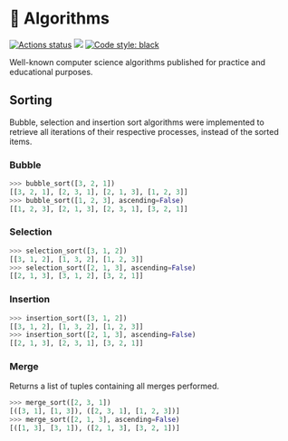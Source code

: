 # 🐍 Algorithms
<a href="https://github.com/heronfonsaca/python-algorithms/actions"><img alt="Actions status" src="https://github.com/heronfonsaca/python-algorithms/actions/workflows/main.yml/badge.svg"></a>
<a href="https://codecov.io/gh/heronfonsaca/python-algorithms"><img src="https://codecov.io/gh/heronfonsaca/python-algorithms/branch/main/graph/badge.svg?token=9CIF8E79QO"/></a>
<a href="https://github.com/psf/black"><img alt="Code style: black" src="https://img.shields.io/badge/code%20style-black-000000.svg"></a>

Well-known computer science algorithms published for practice and educational purposes.

## Sorting
Bubble, selection and insertion sort algorithms were implemented to retrieve all iterations of their respective processes, instead of the sorted items.

### Bubble
```python
>>> bubble_sort([3, 2, 1])
[[3, 2, 1], [2, 3, 1], [2, 1, 3], [1, 2, 3]]
>>> bubble_sort([1, 2, 3], ascending=False)
[[1, 2, 3], [2, 1, 3], [2, 3, 1], [3, 2, 1]]
```

### Selection
```python
>>> selection_sort([3, 1, 2])
[[3, 1, 2], [1, 3, 2], [1, 2, 3]]
>>> selection_sort([2, 1, 3], ascending=False)
[[2, 1, 3], [3, 1, 2], [3, 2, 1]]
```

### Insertion
```python
>>> insertion_sort([3, 1, 2])
[[3, 1, 2], [1, 3, 2], [1, 2, 3]]
>>> insertion_sort([2, 1, 3], ascending=False)
[[2, 1, 3], [2, 3, 1], [3, 2, 1]]
```

### Merge
Returns a list of tuples containing all merges performed.
```python
>>> merge_sort([2, 3, 1])
[([3, 1], [1, 3]), ([2, 3, 1], [1, 2, 3])]
>>> merge_sort([2, 1, 3], ascending=False)
[([1, 3], [3, 1]), ([2, 1, 3], [3, 2, 1])]
```